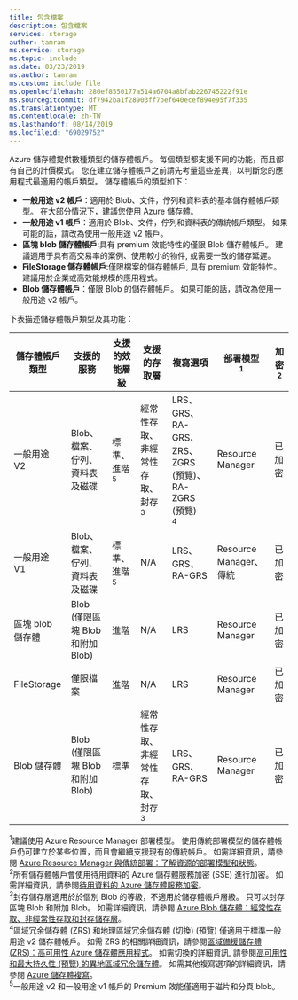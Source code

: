 ```yaml
---
title: 包含檔案
description: 包含檔案
services: storage
author: tamram
ms.service: storage
ms.topic: include
ms.date: 03/23/2019
ms.author: tamram
ms.custom: include file
ms.openlocfilehash: 280ef8550177a514a6704a8bfab226745222f91e
ms.sourcegitcommit: df7942ba1f28903ff7bef640ecef894e95f7f335
ms.translationtype: MT
ms.contentlocale: zh-TW
ms.lasthandoff: 08/14/2019
ms.locfileid: "69029752"
---
```

Azure 儲存體提供數種類型的儲存體帳戶。 每個類型都支援不同的功能，而且都有自己的計價模式。 您在建立儲存體帳戶之前請先考量這些差異，以判斷您的應用程式最適用的帳戶類型。 儲存體帳戶的類型如下：

- **一般用途 v2 帳戶**：適用於 Blob、文件，佇列和資料表的基本儲存體帳戶類型。 在大部分情況下，建議您使用 Azure 儲存體。
- **一般用途 v1 帳戶**：適用於 Blob、文件，佇列和資料表的傳統帳戶類型。 如果可能的話，請改為使用一般用途 v2 帳戶。
- **區塊 blob 儲存體帳戶**:具有 premium 效能特性的僅限 Blob 儲存體帳戶。 建議適用于具有高交易率的案例、使用較小的物件, 或需要一致的儲存延遲。
- **FileStorage 儲存體帳戶**:僅限檔案的儲存體帳戶, 具有 premium 效能特性。 建議用於企業或高效能規模的應用程式。
- **Blob 儲存體帳戶**：僅限 Blob 的儲存體帳戶。 如果可能的話，請改為使用一般用途 v2 帳戶。

下表描述儲存體帳戶類型及其功能：

| 儲存體帳戶類型 | 支援的服務                       | 支援的效能層級      | 支援的存取層         | 複寫選項               | 部署模型<div role="complementary" aria-labelledby="deployment-model"><sup>1</sup></div> | 加密<div role="complementary" aria-labelledby="encryption"><sup>2</sup></div> |
|----------------------|------------------------------------------|-----------------------------|--------------------------------|-----------------------------------|------------------------------|------------------------|
| 一般用途 V2   | Blob、檔案、佇列、資料表及磁碟       | 標準、進階<div role="complementary" aria-labelledby="premium-performance"><sup>5</sup></div> | 經常性存取、非經常性存取、封存<div role="complementary" aria-labelledby="archive"><sup>3</sup></div> | LRS、GRS、RA-GRS、ZRS、ZGRS (預覽)、RA-ZGRS (預覽)<div role="complementary" aria-labelledby="zone-redundant-storage"><sup>4</sup></div> | Resource Manager             | 已加密              |
| 一般用途 V1   | Blob、檔案、佇列、資料表及磁碟       | 標準、進階<div role="complementary" aria-labelledby="premium-performance"><sup>5</sup></div> | N/A                            | LRS、GRS、RA-GRS                  | Resource Manager、傳統    | 已加密              |
| 區塊 blob 儲存體   | Blob (僅限區塊 Blob 和附加 Blob) | 進階                       | N/A                            | LRS                               | Resource Manager             | 已加密              |
| FileStorage   | 僅限檔案 | 進階                       | N/A                            | LRS                               | Resource Manager             | 已加密              |
| Blob 儲存體         | Blob (僅限區塊 Blob 和附加 Blob) | 標準                      | 經常性存取、非經常性存取、封存<div role="complementary" aria-labelledby="archive"><sup>3</sup></div> | LRS、GRS、RA-GRS                  | Resource Manager             | 已加密              |

<div id="deployment-model"><sup>1</sup>建議使用 Azure Resource Manager 部署模型。 使用傳統部署模型的儲存體帳戶仍可建立於某些位置，而且會繼續支援現有的傳統帳戶。 如需詳細資訊，請參閱 <a href="https://docs.microsoft.com/azure/azure-resource-manager/resource-manager-deployment-model">Azure Resource Manager 與傳統部署：了解資源的部署模型和狀態</a>。</div>

<div id="encryption"><sup>2</sup>所有儲存體帳戶會使用待用資料的 Azure 儲存體服務加密 (SSE) 進行加密。 如需詳細資訊，請參閱<a href="https://docs.microsoft.com/azure/storage/common/storage-service-encryption">待用資料的 Azure 儲存體服務加密</a>。</div>

<div id="archive"><sup>3</sup>封存儲存層適用於於個別 Blob 的等級，不適用於儲存體帳戶層級。 只可以封存區塊 Blob 和附加 Blob。 如需詳細資訊，請參閱 <a href="https://docs.microsoft.com/azure/storage/blobs/storage-blob-storage-tiers">Azure Blob 儲存體：經常性存取、非經常性存取和封存儲存層</a>。</div>

<div id="zone-redundant-storage"><sup>4</sup>區域冗余儲存體 (ZRS) 和地理區域冗余儲存體 (切換) (預覽) 僅適用于標準一般用途 v2 儲存體帳戶。 如需 ZRS 的相關詳細資訊，請參閱<a href="https://docs.microsoft.com/azure/storage/common/storage-redundancy-zrs">區域備援儲存體 (ZRS)：高可用性 Azure 儲存體應用程式</a>。 如需切換的詳細資訊, 請參閱<a href="https://docs.microsoft.com/azure/storage/common/storage-redundancy-gzrs">高可用性和最大持久性 (預覽) 的異地區域冗余儲存體</a>。 如需其他複寫選項的詳細資訊，請參閱 <a href="https://docs.microsoft.com/azure/storage/common/storage-redundancy">Azure 儲存體複寫</a>。</div>

<div id="premium-performance"><sup>5</sup>一般用途 v2 和一般用途 v1 帳戶的 Premium 效能僅適用于磁片和分頁 blob。</div>
